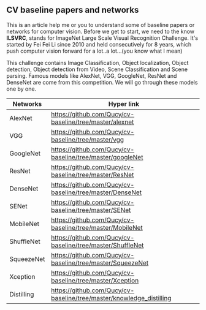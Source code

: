 ## CV baseline papers and networks

This is an article help me or you to understand some of baseline papers or networks for computer vision. Before we get to start, we need to the know **ILSVRC**, stands for ImageNet Large Scale Visual Recognition Challenge. It's started by Fei Fei Li since 2010 and held consecutively for 8 years, which push computer vision forward for a lot..a lot...(you know what I mean)

This challenge contains Image Classification, Object localization, Object detection, Object detection from Video, Scene Classification and Scene parsing. Famous models like AlexNet, VGG, GoogleNet, ResNet and DenseNet are come from this competition. We will go through these models one by one.


| Networks   | Hyper link                                                             |
| ---------- | ---------------------------------------------------------------------- |
| AlexNet    | https://github.com/Qucy/cv-baseline/tree/master/alexnet                |
| VGG        | https://github.com/Qucy/cv-baseline/tree/master/vgg                    |
| GoogleNet  | https://github.com/Qucy/cv-baseline/tree/master/googleNet              |
| ResNet     | https://github.com/Qucy/cv-baseline/tree/master/ResNet                 |
| DenseNet   | https://github.com/Qucy/cv-baseline/tree/master/DenseNet               |
| SENet      | https://github.com/Qucy/cv-baseline/tree/master/SENet                  |
| MobileNet  | https://github.com/Qucy/cv-baseline/tree/master/MobileNet              |
| ShuffleNet | https://github.com/Qucy/cv-baseline/tree/master/ShuffleNet             |
| SqueezeNet | https://github.com/Qucy/cv-baseline/tree/master/SqueezeNet             |
| Xception   | https://github.com/Qucy/cv-baseline/tree/master/Xception               |
| Distilling | https://github.com/Qucy/cv-baseline/tree/master/knowledge_distilling   |



